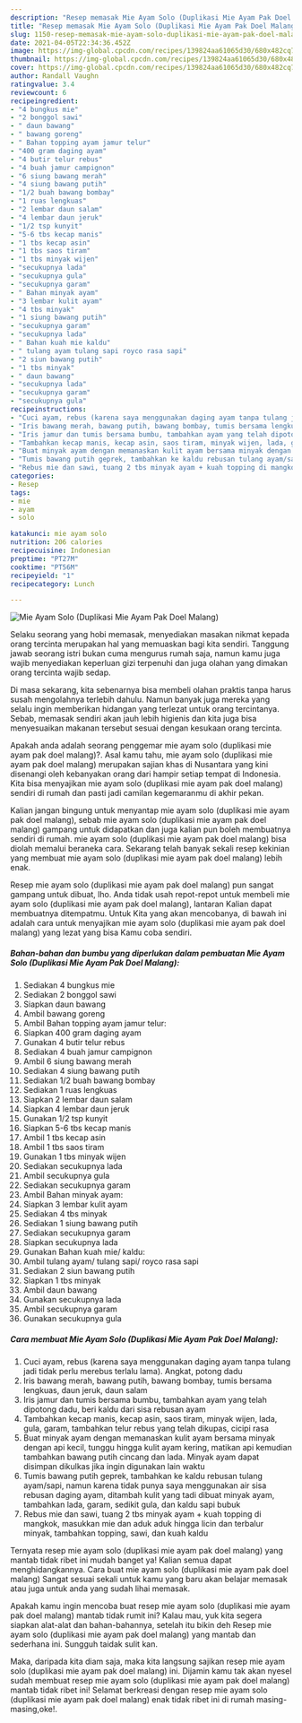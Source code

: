 ```yaml
---
description: "Resep memasak Mie Ayam Solo (Duplikasi Mie Ayam Pak Doel Malang) yang nikmat Untuk Jualan"
title: "Resep memasak Mie Ayam Solo (Duplikasi Mie Ayam Pak Doel Malang) yang nikmat Untuk Jualan"
slug: 1150-resep-memasak-mie-ayam-solo-duplikasi-mie-ayam-pak-doel-malang-yang-nikmat-untuk-jualan
date: 2021-04-05T22:34:36.452Z
image: https://img-global.cpcdn.com/recipes/139824aa61065d30/680x482cq70/mie-ayam-solo-duplikasi-mie-ayam-pak-doel-malang-foto-resep-utama.jpg
thumbnail: https://img-global.cpcdn.com/recipes/139824aa61065d30/680x482cq70/mie-ayam-solo-duplikasi-mie-ayam-pak-doel-malang-foto-resep-utama.jpg
cover: https://img-global.cpcdn.com/recipes/139824aa61065d30/680x482cq70/mie-ayam-solo-duplikasi-mie-ayam-pak-doel-malang-foto-resep-utama.jpg
author: Randall Vaughn
ratingvalue: 3.4
reviewcount: 6
recipeingredient:
- "4 bungkus mie"
- "2 bonggol sawi"
- " daun bawang"
- " bawang goreng"
- " Bahan topping ayam jamur telur"
- "400 gram daging ayam"
- "4 butir telur rebus"
- "4 buah jamur campignon"
- "6 siung bawang merah"
- "4 siung bawang putih"
- "1/2 buah bawang bombay"
- "1 ruas lengkuas"
- "2 lembar daun salam"
- "4 lembar daun jeruk"
- "1/2 tsp kunyit"
- "5-6 tbs kecap manis"
- "1 tbs kecap asin"
- "1 tbs saos tiram"
- "1 tbs minyak wijen"
- "secukupnya lada"
- "secukupnya gula"
- "secukupnya garam"
- " Bahan minyak ayam"
- "3 lembar kulit ayam"
- "4 tbs minyak"
- "1 siung bawang putih"
- "secukupnya garam"
- "secukupnya lada"
- " Bahan kuah mie kaldu"
- " tulang ayam tulang sapi royco rasa sapi"
- "2 siun bawang putih"
- "1 tbs minyak"
- " daun bawang"
- "secukupnya lada"
- "secukupnya garam"
- "secukupnya gula"
recipeinstructions:
- "Cuci ayam, rebus (karena saya menggunakan daging ayam tanpa tulang jadi tidak perlu merebus terlalu lama). Angkat, potong dadu"
- "Iris bawang merah, bawang putih, bawang bombay, tumis bersama lengkuas, daun jeruk, daun salam"
- "Iris jamur dan tumis bersama bumbu, tambahkan ayam yang telah dipotong dadu, beri kaldu dari sisa rebusan ayam"
- "Tambahkan kecap manis, kecap asin, saos tiram, minyak wijen, lada, gula, garam, tambahkan telur rebus yang telah dikupas, cicipi rasa"
- "Buat minyak ayam dengan memanaskan kulit ayam bersama minyak dengan api kecil, tunggu hingga kulit ayam kering, matikan api kemudian tambahkan bawang putih cincang dan lada. Minyak ayam dapat disimpan dikulkas jika ingin digunakan lain waktu"
- "Tumis bawang putih geprek, tambahkan ke kaldu rebusan tulang ayam/sapi, namun karena tidak punya saya menggunakan air sisa rebusan daging ayam, ditambah kulit yang tadi dibuat minyak ayam, tambahkan lada, garam, sedikit gula, dan kaldu sapi bubuk"
- "Rebus mie dan sawi, tuang 2 tbs minyak ayam + kuah topping di mangkok, masukkan mie dan aduk aduk hingga licin dan terbalur minyak, tambahkan topping, sawi, dan kuah kaldu"
categories:
- Resep
tags:
- mie
- ayam
- solo

katakunci: mie ayam solo 
nutrition: 206 calories
recipecuisine: Indonesian
preptime: "PT27M"
cooktime: "PT56M"
recipeyield: "1"
recipecategory: Lunch

---
```



![Mie Ayam Solo (Duplikasi Mie Ayam Pak Doel Malang)](https://img-global.cpcdn.com/recipes/139824aa61065d30/680x482cq70/mie-ayam-solo-duplikasi-mie-ayam-pak-doel-malang-foto-resep-utama.jpg)

Selaku seorang yang hobi memasak, menyediakan masakan nikmat kepada orang tercinta merupakan hal yang memuaskan bagi kita sendiri. Tanggung jawab seorang istri bukan cuma mengurus rumah saja, namun kamu juga wajib menyediakan keperluan gizi terpenuhi dan juga olahan yang dimakan orang tercinta wajib sedap.

Di masa  sekarang, kita sebenarnya bisa membeli olahan praktis tanpa harus susah mengolahnya terlebih dahulu. Namun banyak juga mereka yang selalu ingin memberikan hidangan yang terlezat untuk orang tercintanya. Sebab, memasak sendiri akan jauh lebih higienis dan kita juga bisa menyesuaikan makanan tersebut sesuai dengan kesukaan orang tercinta. 



Apakah anda adalah seorang penggemar mie ayam solo (duplikasi mie ayam pak doel malang)?. Asal kamu tahu, mie ayam solo (duplikasi mie ayam pak doel malang) merupakan sajian khas di Nusantara yang kini disenangi oleh kebanyakan orang dari hampir setiap tempat di Indonesia. Kita bisa menyajikan mie ayam solo (duplikasi mie ayam pak doel malang) sendiri di rumah dan pasti jadi camilan kegemaranmu di akhir pekan.

Kalian jangan bingung untuk menyantap mie ayam solo (duplikasi mie ayam pak doel malang), sebab mie ayam solo (duplikasi mie ayam pak doel malang) gampang untuk didapatkan dan juga kalian pun boleh membuatnya sendiri di rumah. mie ayam solo (duplikasi mie ayam pak doel malang) bisa diolah memalui beraneka cara. Sekarang telah banyak sekali resep kekinian yang membuat mie ayam solo (duplikasi mie ayam pak doel malang) lebih enak.

Resep mie ayam solo (duplikasi mie ayam pak doel malang) pun sangat gampang untuk dibuat, lho. Anda tidak usah repot-repot untuk membeli mie ayam solo (duplikasi mie ayam pak doel malang), lantaran Kalian dapat membuatnya ditempatmu. Untuk Kita yang akan mencobanya, di bawah ini adalah cara untuk menyajikan mie ayam solo (duplikasi mie ayam pak doel malang) yang lezat yang bisa Kamu coba sendiri.

<!--inarticleads1-->

##### Bahan-bahan dan bumbu yang diperlukan dalam pembuatan Mie Ayam Solo (Duplikasi Mie Ayam Pak Doel Malang):

1. Sediakan 4 bungkus mie
1. Sediakan 2 bonggol sawi
1. Siapkan  daun bawang
1. Ambil  bawang goreng
1. Ambil  Bahan topping ayam jamur telur:
1. Siapkan 400 gram daging ayam
1. Gunakan 4 butir telur rebus
1. Sediakan 4 buah jamur campignon
1. Ambil 6 siung bawang merah
1. Sediakan 4 siung bawang putih
1. Sediakan 1/2 buah bawang bombay
1. Sediakan 1 ruas lengkuas
1. Siapkan 2 lembar daun salam
1. Siapkan 4 lembar daun jeruk
1. Gunakan 1/2 tsp kunyit
1. Siapkan 5-6 tbs kecap manis
1. Ambil 1 tbs kecap asin
1. Ambil 1 tbs saos tiram
1. Gunakan 1 tbs minyak wijen
1. Sediakan secukupnya lada
1. Ambil secukupnya gula
1. Sediakan secukupnya garam
1. Ambil  Bahan minyak ayam:
1. Siapkan 3 lembar kulit ayam
1. Sediakan 4 tbs minyak
1. Sediakan 1 siung bawang putih
1. Sediakan secukupnya garam
1. Siapkan secukupnya lada
1. Gunakan  Bahan kuah mie/ kaldu:
1. Ambil  tulang ayam/ tulang sapi/ royco rasa sapi
1. Sediakan 2 siun bawang putih
1. Siapkan 1 tbs minyak
1. Ambil  daun bawang
1. Gunakan secukupnya lada
1. Ambil secukupnya garam
1. Gunakan secukupnya gula




<!--inarticleads2-->

##### Cara membuat Mie Ayam Solo (Duplikasi Mie Ayam Pak Doel Malang):

1. Cuci ayam, rebus (karena saya menggunakan daging ayam tanpa tulang jadi tidak perlu merebus terlalu lama). Angkat, potong dadu
1. Iris bawang merah, bawang putih, bawang bombay, tumis bersama lengkuas, daun jeruk, daun salam
1. Iris jamur dan tumis bersama bumbu, tambahkan ayam yang telah dipotong dadu, beri kaldu dari sisa rebusan ayam
1. Tambahkan kecap manis, kecap asin, saos tiram, minyak wijen, lada, gula, garam, tambahkan telur rebus yang telah dikupas, cicipi rasa
1. Buat minyak ayam dengan memanaskan kulit ayam bersama minyak dengan api kecil, tunggu hingga kulit ayam kering, matikan api kemudian tambahkan bawang putih cincang dan lada. Minyak ayam dapat disimpan dikulkas jika ingin digunakan lain waktu
1. Tumis bawang putih geprek, tambahkan ke kaldu rebusan tulang ayam/sapi, namun karena tidak punya saya menggunakan air sisa rebusan daging ayam, ditambah kulit yang tadi dibuat minyak ayam, tambahkan lada, garam, sedikit gula, dan kaldu sapi bubuk
1. Rebus mie dan sawi, tuang 2 tbs minyak ayam + kuah topping di mangkok, masukkan mie dan aduk aduk hingga licin dan terbalur minyak, tambahkan topping, sawi, dan kuah kaldu




Ternyata resep mie ayam solo (duplikasi mie ayam pak doel malang) yang mantab tidak ribet ini mudah banget ya! Kalian semua dapat menghidangkannya. Cara buat mie ayam solo (duplikasi mie ayam pak doel malang) Sangat sesuai sekali untuk kamu yang baru akan belajar memasak atau juga untuk anda yang sudah lihai memasak.

Apakah kamu ingin mencoba buat resep mie ayam solo (duplikasi mie ayam pak doel malang) mantab tidak rumit ini? Kalau mau, yuk kita segera siapkan alat-alat dan bahan-bahannya, setelah itu bikin deh Resep mie ayam solo (duplikasi mie ayam pak doel malang) yang mantab dan sederhana ini. Sungguh taidak sulit kan. 

Maka, daripada kita diam saja, maka kita langsung sajikan resep mie ayam solo (duplikasi mie ayam pak doel malang) ini. Dijamin kamu tak akan nyesel sudah membuat resep mie ayam solo (duplikasi mie ayam pak doel malang) mantab tidak ribet ini! Selamat berkreasi dengan resep mie ayam solo (duplikasi mie ayam pak doel malang) enak tidak ribet ini di rumah masing-masing,oke!.

